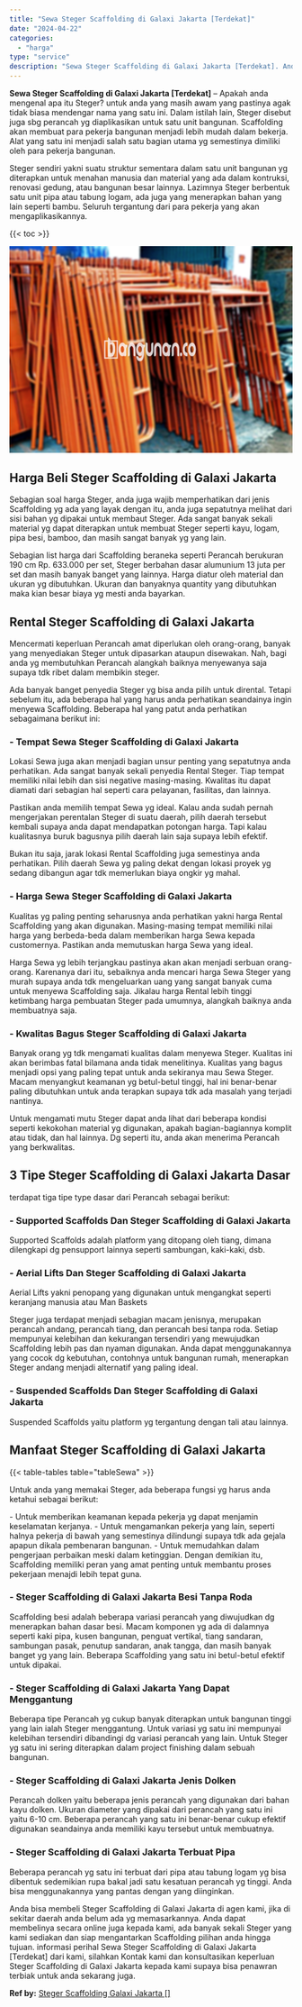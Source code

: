 ```yaml
---
title: "Sewa Steger Scaffolding di Galaxi Jakarta [Terdekat]"
date: "2024-04-22"
categories: 
  - "harga"
type: "service"
description: "Sewa Steger Scaffolding di Galaxi Jakarta [Terdekat]. Anda bisa membeli Steger Scaffolding di Galaxi Jakarta di agen kami, jika di sekitar daerah anda belum..."
---
```


**Sewa Steger Scaffolding di Galaxi Jakarta \[Terdekat\]** – Apakah anda mengenal apa itu Steger? untuk anda yang masih awam yang pastinya agak tidak biasa mendengar nama yang satu ini. Dalam istilah lain, Steger disebut juga sbg perancah yg diaplikasikan untuk satu unit bangunan. Scaffolding akan membuat para pekerja bangunan menjadi lebih mudah dalam bekerja. Alat yang satu ini menjadi salah satu bagian utama yg semestinya dimiliki oleh para pekerja bangunan.

Steger sendiri yakni suatu struktur sementara dalam satu unit bangunan yg diterapkan untuk menahan manusia dan material yang ada dalam kontruksi, renovasi gedung, atau bangunan besar lainnya. Lazimnya Steger berbentuk satu unit pipa atau tabung logam, ada juga yang menerapkan bahan yang lain seperti bambu. Seluruh tergantung dari para pekerja yang akan mengaplikasikannya.

{{< toc >}}

![Sewa Steger Scaffolding di Galaxi Jakarta [Terdekat]](/images/sewa-scaffolding-steger-06.png)

## Harga Beli Steger Scaffolding di Galaxi Jakarta

Sebagian soal harga Steger, anda juga wajib memperhatikan dari jenis Scaffolding yg ada yang layak dengan itu, anda juga sepatutnya melihat dari sisi bahan yg dipakai untuk membaut Steger. Ada sangat banyak sekali material yg dapat diterapkan untuk membuat Steger seperti kayu, logam, pipa besi, bamboo, dan masih sangat banyak yg yang lain.

Sebagian list harga dari Scaffolding beraneka seperti Perancah berukuran 190 cm Rp. 633.000 per set, Steger berbahan dasar alumunium 13 juta per set dan masih banyak banget yang lainnya. Harga diatur oleh material dan ukuran yg dibutuhkan. Ukuran dan banyaknya quantity yang dibutuhkan maka kian besar biaya yg mesti anda bayarkan.

## Rental Steger Scaffolding di Galaxi Jakarta

Mencermati keperluan Perancah amat diperlukan oleh orang-orang, banyak yang menyediakan Steger untuk dipasarkan ataupun disewakan. Nah, bagi anda yg membutuhkan Perancah alangkah baiknya menyewanya saja supaya tdk ribet dalam membikin steger.

Ada banyak banget penyedia Steger yg bisa anda pilih untuk dirental. Tetapi sebelum itu, ada beberapa hal yang harus anda perhatikan seandainya ingin menyewa Scaffolding. Beberapa hal yang patut anda perhatikan sebagaimana berikut ini:

### \- Tempat Sewa Steger Scaffolding di Galaxi Jakarta

Lokasi Sewa juga akan menjadi bagian unsur penting yang sepatutnya anda perhatikan. Ada sangat banyak sekali penyedia Rental Steger. Tiap tempat memiliki nilai lebih dan sisi negative masing-masing. Kwalitas itu dapat diamati dari sebagian hal seperti cara pelayanan, fasilitas, dan lainnya.

Pastikan anda memilih tempat Sewa yg ideal. Kalau anda sudah pernah mengerjakan perentalan Steger di suatu daerah, pilih daerah tersebut kembali supaya anda dapat mendapatkan potongan harga. Tapi kalau kualitasnya buruk bagusnya pilih daerah lain saja supaya lebih efektif.

Bukan itu saja, jarak lokasi Rental Scaffolding juga semestinya anda perhatikan. Pilih daerah Sewa yg paling dekat dengan lokasi proyek yg sedang dibangun agar tdk memerlukan biaya ongkir yg mahal.

### \- Harga Sewa Steger Scaffolding di Galaxi Jakarta

Kualitas yg paling penting seharusnya anda perhatikan yakni harga Rental Scaffolding yang akan digunakan. Masing-masing tempat memiliki nilai harga yang berbeda-beda dalam memberikan harga Sewa kepada customernya. Pastikan anda memutuskan harga Sewa yang ideal.

Harga Sewa yg lebih terjangkau pastinya akan akan menjadi serbuan orang-orang. Karenanya dari itu, sebaiknya anda mencari harga Sewa Steger yang murah supaya anda tdk mengeluarkan uang yang sangat banyak cuma untuk menyewa Scaffolding saja. Jikalau harga Rental lebih tinggi ketimbang harga pembuatan Steger pada umumnya, alangkah baiknya anda membuatnya saja.

### \- Kwalitas Bagus Steger Scaffolding di Galaxi Jakarta

Banyak orang yg tdk mengamati kualitas dalam menyewa Steger. Kualitas ini akan berimbas fatal bilamana anda tidak menelitinya. Kualitas yang bagus menjadi opsi yang paling tepat untuk anda sekiranya mau Sewa Steger. Macam menyangkut keamanan yg betul-betul tinggi, hal ini benar-benar paling dibutuhkan untuk anda terapkan supaya tdk ada masalah yang terjadi nantinya.

Untuk mengamati mutu Steger dapat anda lihat dari beberapa kondisi seperti kekokohan material yg digunakan, apakah bagian-bagiannya komplit atau tidak, dan hal lainnya. Dg seperti itu, anda akan menerima Perancah yang berkwalitas.

## 3 Tipe Steger Scaffolding di Galaxi Jakarta Dasar

terdapat tiga tipe type dasar dari Perancah sebagai berikut:

### \- Supported Scaffolds Dan Steger Scaffolding di Galaxi Jakarta

Supported Scaffolds adalah platform yang ditopang oleh tiang, dimana dilengkapi dg pensupport lainnya seperti sambungan, kaki-kaki, dsb.

### \- Aerial Lifts Dan Steger Scaffolding di Galaxi Jakarta

Aerial Lifts yakni penopang yang digunakan untuk mengangkat seperti keranjang manusia atau Man Baskets

Steger juga terdapat menjadi sebagian macam jenisnya, merupakan perancah andang, perancah tiang, dan perancah besi tanpa roda. Setiap mempunyai kelebihan dan kekurangan tersendiri yang mewujudkan Scaffolding lebih pas dan nyaman digunakan. Anda dapat menggunakannya yang cocok dg kebutuhan, contohnya untuk bangunan rumah, menerapkan Steger andang menjadi alternatif yang paling ideal.

### \- Suspended Scaffolds Dan Steger Scaffolding di Galaxi Jakarta

Suspended Scaffolds yaitu platform yg tergantung dengan tali atau lainnya.

## Manfaat Steger Scaffolding di Galaxi Jakarta

{{< table-tables table="tableSewa" >}}

Untuk anda yang memakai Steger, ada beberapa fungsi yg harus anda ketahui sebagai berikut:

\- Untuk memberikan keamanan kepada pekerja yg dapat menjamin keselamatan kerjanya. - Untuk mengamankan pekerja yang lain, seperti halnya pekerja di bawah yang semestinya dilindungi supaya tdk ada gejala apapun dikala pembenaran bangunan. - Untuk memudahkan dalam pengerjaan perbaikan meski dalam ketinggian. Dengan demikian itu, Scaffolding memiliki peran yang amat penting untuk membantu proses pekerjaan menajdi lebih tepat guna.

### \- Steger Scaffolding di Galaxi Jakarta Besi Tanpa Roda

Scaffolding besi adalah beberapa variasi perancah yang diwujudkan dg menerapkan bahan dasar besi. Macam komponen yg ada di dalamnya seperti kaki pipa, kusen bangunan, penguat vertikal, tiang sandaran, sambungan pasak, penutup sandaran, anak tangga, dan masih banyak banget yg yang lain. Beberapa Scaffolding yang satu ini betul-betul efektif untuk dipakai.

### \- Steger Scaffolding di Galaxi Jakarta Yang Dapat Menggantung

Beberapa tipe Perancah yg cukup banyak diterapkan untuk bangunan tinggi yang lain ialah Steger menggantung. Untuk variasi yg satu ini mempunyai kelebihan tersendiri dibandingi dg variasi perancah yang lain. Untuk Steger yg satu ini sering diterapkan dalam project finishing dalam sebuah bangunan.

### \- Steger Scaffolding di Galaxi Jakarta Jenis Dolken

Perancah dolken yaitu beberapa jenis perancah yang digunakan dari bahan kayu dolken. Ukuran diameter yang dipakai dari perancah yang satu ini yaitu 6-10 cm. Beberapa perancah yang satu ini benar-benar cukup efektif digunakan seandainya anda memiliki kayu tersebut untuk membuatnya.

### \- Steger Scaffolding di Galaxi Jakarta Terbuat Pipa

Beberapa perancah yg satu ini terbuat dari pipa atau tabung logam yg bisa dibentuk sedemikian rupa bakal jadi satu kesatuan perancah yg tinggi. Anda bisa menggunakannya yang pantas dengan yang diinginkan.

Anda bisa membeli Steger Scaffolding di Galaxi Jakarta di agen kami, jika di sekitar daerah anda belum ada yg memasarkannya. Anda dapat membelinya secara online juga kepada kami, ada banyak sekali Steger yang kami sediakan dan siap mengantarkan Scaffolding pilihan anda hingga tujuan. informasi perihal Sewa Steger Scaffolding di Galaxi Jakarta \[Terdekat\] dari kami, silahkan Kontak kami dan konsultasikan keperluan Steger Scaffolding di Galaxi Jakarta kepada kami supaya bisa penawran terbiak untuk anda sekarang juga.

**Ref by:** [Steger Scaffolding Galaxi Jakarta []](https://id.wikipedia.org/wiki/Steger)

